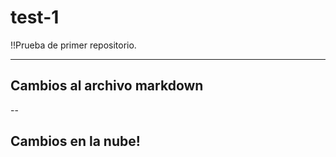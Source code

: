 # test-1

!!Prueba de primer repositorio.

---

## Cambios al archivo markdown

--

## Cambios en la nube!
